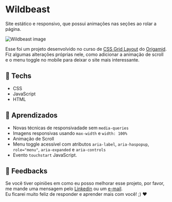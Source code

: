 # Wildbeast

Site estático e responsivo, que possui animações nas seções ao rolar a página.

![Wildbeast image](https://user-images.githubusercontent.com/100815627/221979437-44794663-792c-43eb-9f85-0b1cc8b4d229.png)

Esse foi um projeto desenvolvido no curso de [CSS Grid Layout](https://www.youtube.com/watch?v=hKXOVD2Yrj8&list=PLfORcUvCoARds61Iz0qWNuhCc7rskYefJ&index=1) 
do [Origamid](https://www.youtube.com/Origamid).
Fiz algumas alterações próprias nele, como adicionar a animação de scroll e o menu toggle no mobile para deixar o site mais interessante.

## 🚀 Techs

-   CSS
-   JavaScript
-   HTML

## 📒 Aprendizados

-   Novas técnicas de responsivadade sem `media-queries`
-   Imagens responsivas usando `max-width` e `width: 100%`
-   Animação de Scroll
-   Menu toggle acessível com atributos `aria-label`, `aria-haspopup`, `role="menu"`, `aria-expanded` e `aria-controls`
-   Evento `touchstart` JavaScript.

## 🤝 Feedbacks

Se você tiver opiniões em como eu posso melhorar esse projeto, por favor, me mande uma mensagem pelo [Linkedin](https://www.linkedin.com/in/raiane-oliveira-dev/) ou um <a href="mailto:raiane.oliveira404@gmail.com">e-mail</a>.<br>
Eu ficarei muito feliz de responder e aprender mais com você! ;) ❤️
